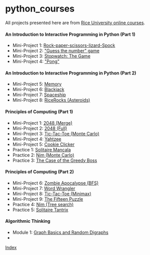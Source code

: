 # python_courses

All projects presented here are from [Rice University online courses](https://www.coursera.org/specialization/fundamentalscomputing2/37).

#### An Introduction to Interactive Programming in Python (Part 1)
- Mini-Project 1: [Rock-paper-scissors-lizard-Spock](http://linzifan.github.io/python_courses/IPP-Project1)
- Mini-Project 2: ["Guess the number" game](http://linzifan.github.io/python_courses/IPP-Project2)
- Mini-Project 3: [Stopwatch: The Game](http://linzifan.github.io/python_courses/IPP-Project3)
- Mini-Project 4: ["Pong"](http://linzifan.github.io/python_courses/IPP-Project4)


#### An Introduction to Interactive Programming in Python (Part 2)
- Mini-Project 5: [Memory](http://linzifan.github.io/python_courses/IPP-Project5)
- Mini-Project 6: [Blackjack](http://linzifan.github.io/python_courses/IPP-Project6)
- Mini-Project 7: [Spaceship](http://linzifan.github.io/python_courses/IPP-Project7)
- Mini-Project 8: [RiceRocks (Asteroids)](http://linzifan.github.io/python_courses/IPP-Project8)


#### Principles of Computing (Part 1)
- Mini-Project 1: [2048 (Merge)](http://linzifan.github.io/python_courses/PoC-Project1)
- Mini-Project 2: [2048 (Full)](http://linzifan.github.io/python_courses/PoC-Project2)
- Mini-Project 3: [Tic-Tac-Toe (Monte Carlo)](http://linzifan.github.io/python_courses/PoC-Project3)
- Mini-Project 4: [Yahtzee](http://linzifan.github.io/python_courses/PoC-Project4)
- Mini-Project 5: [Cookie Clicker](http://linzifan.github.io/python_courses/PoC-Project5)
- Practice 1: [Solitaire Mancala](http://linzifan.github.io/python_courses/PoC-Practice1)
- Practice 2: [Nim (Monte Carlo)](http://linzifan.github.io/python_courses/PoC-Practice2)
- Practice 3: [The Case of the Greedy Boss](http://linzifan.github.io/python_courses/PoC-Practice3)


#### Principles of Computing (Part 2)
- Mini-Project 6: [Zombie Apocalypse (BFS)](http://linzifan.github.io/python_courses/PoC-Project6)
- Mini-Project 7: [Word Wrangler](http://linzifan.github.io/python_courses/PoC-Project7)
- Mini-Project 8: [Tic-Tac-Toe (Minimax)](http://linzifan.github.io/python_courses/PoC-Project8)
- Mini-Project 9: [The Fifteen Puzzle](http://linzifan.github.io/python_courses/PoC-Project9)
- Practice 4: [Nim (Tree search)](http://linzifan.github.io/python_courses/PoC-Practice4)
- Practice 5: [Solitaire Tantrix](http://linzifan.github.io/python_courses/PoC-Practice5)

#### Algorithmic Thinking
- Module 1: [Graph Basics and Random Digraphs](http://linzifan.github.io/python_courses/AT-Module1)
- 

[Index](http://linzifan.github.io/python_courses/Index)

